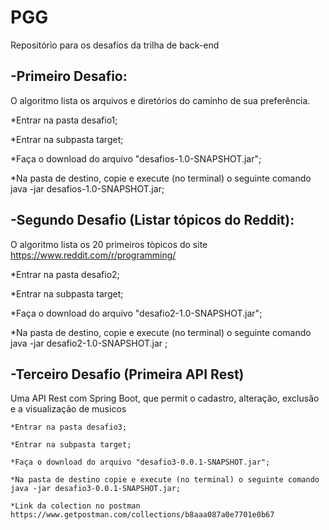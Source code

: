 # PGG
Repositório para os desafios da trilha de back-end

-Primeiro Desafio:
-
O algoritmo lista os arquivos e diretórios do caminho de sua preferência.

  *Entrar na pasta desafio1;
  
  *Entrar na subpasta target;
  
  *Faça o download do arquivo "desafios-1.0-SNAPSHOT.jar";
  
  *Na pasta de destino, copie e execute (no terminal) o seguinte comando java -jar desafios-1.0-SNAPSHOT.jar;
  
  
  -Segundo Desafio (Listar tópicos do Reddit): 
  -
  O algoritmo lista os 20 primeiros tòpicos do site https://www.reddit.com/r/programming/
  
   *Entrar na pasta desafio2;
   
   *Entrar na subpasta target;
   
   *Faça o download do arquivo "desafio2-1.0-SNAPSHOT.jar";
  
   *Na pasta de destino, copie e execute (no terminal) o seguinte comando java -jar desafio2-1.0-SNAPSHOT.jar ;
   
   
   -Terceiro Desafio (Primeira API Rest)
   -
   Uma API Rest com Spring Boot, que permit o cadastro, alteração, exclusão e a visualização de musicos 
    
    *Entrar na pasta desafio3;
    
    *Entrar na subpasta target;
    
    *Faça o download do arquivo "desafio3-0.0.1-SNAPSHOT.jar";
    
    *Na pasta de destino copie e execute (no terminal) o seguinte comando java -jar desafio3-0.0.1-SNAPSHOT.jar;
    
    *Link da colection no postman https://www.getpostman.com/collections/b8aaa087a0e7701e0b67
    
    
   
   
  

